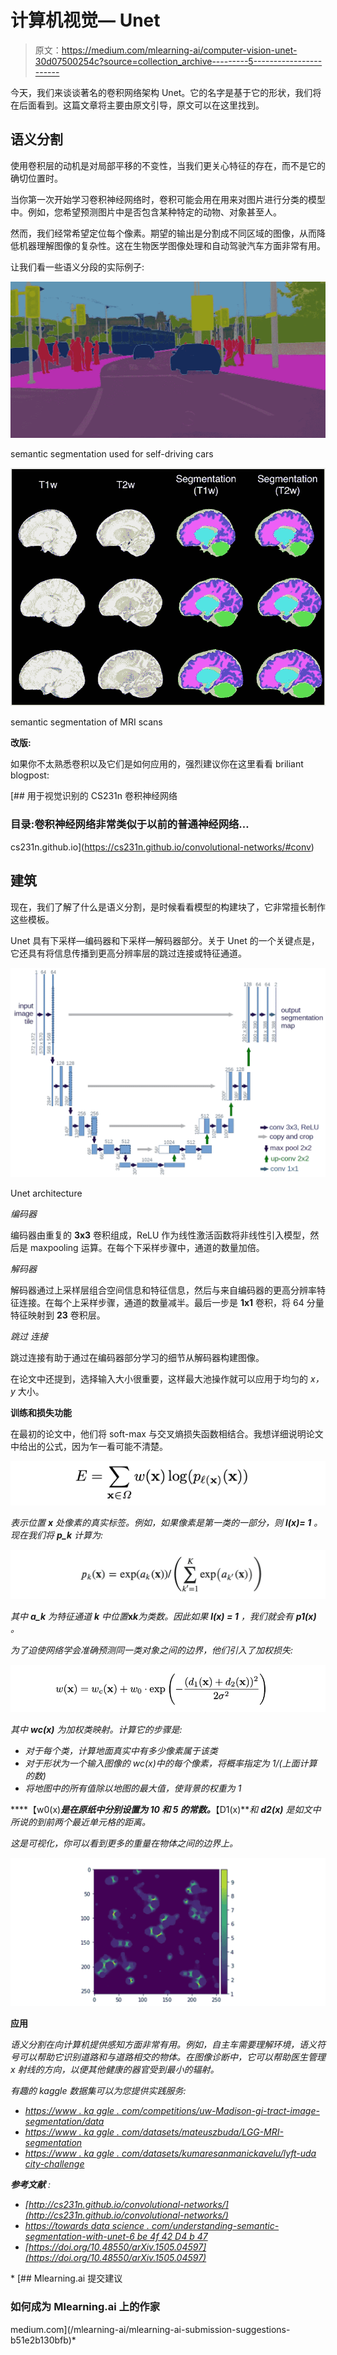 # 计算机视觉— Unet

> 原文：<https://medium.com/mlearning-ai/computer-vision-unet-30d07500254c?source=collection_archive---------5----------------------->

今天，我们来谈谈著名的卷积网络架构 Unet。它的名字是基于它的形状，我们将在后面看到。这篇文章将主要由原文引导，原文可以在这里找到。

## 语义分割

使用卷积层的动机是对局部平移的不变性，当我们更关心特征的存在，而不是它的确切位置时。

当你第一次开始学习卷积神经网络时，卷积可能会用在用来对图片进行分类的模型中。例如，您希望预测图片中是否包含某种特定的动物、对象甚至人。

然而，我们经常希望定位每个像素。期望的输出是分割成不同区域的图像，从而降低机器理解图像的复杂性。这在生物医学图像处理和自动驾驶汽车方面非常有用。

让我们看一些语义分段的实际例子:

![](img/354b7ab1d3da7103036533723003ae23.png)

semantic segmentation used for self-driving cars

![](img/a29e25ebf686de102ed47129f9afa2a6.png)

semantic segmentation of MRI scans

**改版:**

如果你不太熟悉卷积以及它们是如何应用的，强烈建议你在这里看看 briliant blogpost:

[](https://cs231n.github.io/convolutional-networks/#conv) [## 用于视觉识别的 CS231n 卷积神经网络

### 目录:卷积神经网络非常类似于以前的普通神经网络…

cs231n.github.io](https://cs231n.github.io/convolutional-networks/#conv) 

## 建筑

现在，我们了解了什么是语义分割，是时候看看模型的构建块了，它非常擅长制作这些模板。

Unet 具有下采样—编码器和下采样—解码器部分。关于 Unet 的一个关键点是，它还具有将信息传播到更高分辨率层的跳过连接或特征通道。

![](img/342f2c88bc2f14bea027a44026df8a50.png)

Unet architecture

*编码器*

编码器由重复的 **3x3** 卷积组成，ReLU 作为线性激活函数将非线性引入模型，然后是 maxpooling 运算。在每个下采样步骤中，通道的数量加倍。

*解码器*

解码器通过上采样层组合空间信息和特征信息，然后与来自编码器的更高分辨率特征连接。在每个上采样步骤，通道的数量减半。最后一步是 **1x1** 卷积，将 64 分量特征映射到 **23** 卷积层。

*跳过* *连接*

跳过连接有助于通过在编码器部分学习的细节从解码器构建图像。

在论文中还提到，选择输入大小很重要，这样最大池操作就可以应用于均匀的 *x，y* 大小。

**训练和损失功能**

在最初的论文中，他们将 soft-max 与交叉熵损失函数相结合。我想详细说明论文中给出的公式，因为乍一看可能不清楚。

![](img/abbc131897e634f1baaaba82b2ec19de.png)

*表示位置 ***x*** 处像素的真实标签。例如，如果像素是第一类的一部分，则 ***l(x)= 1*** 。现在我们将 ***p_k*** 计算为:*

*![](img/a04d581c73e24dcf09c06925ccc0c28b.png)*

*其中 ***a_k*** 为特征通道 ***k*** 中位置***x******k***为类数。因此如果 ***l(x) = 1*** ，我们就会有 ***p1(x)*** 。*

*为了迫使网络学会准确预测同一类对象之间的边界，他们引入了加权损失:*

*![](img/989724bbb84fabf69c9c66fbcdfc4222.png)*

*其中 ***wc(x)*** 为加权类映射。计算它的步骤是:*

*   *对于每个类，计算地面真实中有多少像素属于该类*
*   *对于形状为一个输入图像的 wc(x)中的每个像素，将概率指定为 1/(上面计算的数)*
*   *将地图中的所有值除以地图的最大值，使背景的权重为 1*

****【w0(x)***是在原纸中分别设置为 10 和 5 的常数。***【D1(x)***和 ***d2(x)*** 是如文中所说的到前两个最近单元格的距离。*

*这是可视化，你可以看到更多的重量在物体之间的边界上。*

*![](img/e83ff62117a456ef3bcb63982d416614.png)*

****应用****

*语义分割在向计算机提供感知方面非常有用。例如，自主车需要理解环境，语义符号可以帮助它识别道路和与道路相交的物体。在图像诊断中，它可以帮助医生管理 x 射线的方向，以便其他健康的器官受到最小的辐射。*

*有趣的 kaggle 数据集可以为您提供实践服务:*

*   *[https://www . ka ggle . com/competitions/uw-Madison-gi-tract-image-segmentation/data](https://www.kaggle.com/competitions/uw-madison-gi-tract-image-segmentation/data)*
*   *[https://www . ka ggle . com/datasets/mateuszbuda/LGG-MRI-segmentation](https://www.kaggle.com/datasets/mateuszbuda/lgg-mri-segmentation)*
*   *[https://www . ka ggle . com/datasets/kumaresanmanickavelu/lyft-uda city-challenge](https://www.kaggle.com/datasets/kumaresanmanickavelu/lyft-udacity-challenge)*

****参考文献*** :*

*   *[http://cs231n.github.io/convolutional-networks/](http://cs231n.github.io/convolutional-networks/)*
*   *[https://towards data science . com/understanding-semantic-segmentation-with-unet-6 be 4f 42 D4 b 47](https://towardsdatascience.com/understanding-semantic-segmentation-with-unet-6be4f42d4b47)*
*   *[https://doi.org/10.48550/arXiv.1505.04597](https://doi.org/10.48550/arXiv.1505.04597)*

*[](/mlearning-ai/mlearning-ai-submission-suggestions-b51e2b130bfb) [## Mlearning.ai 提交建议

### 如何成为 Mlearning.ai 上的作家

medium.com](/mlearning-ai/mlearning-ai-submission-suggestions-b51e2b130bfb)*